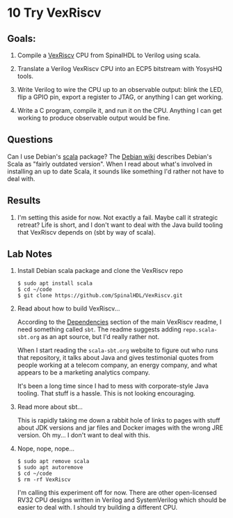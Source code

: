 <!-- SPDX-License-Identifier: CC-BY-SA-4.0 OR MIT -->
<!-- SPDX-FileCopyrightText: Copyright 2024 Sam Blenny -->
# 10 Try VexRiscv


## Goals:

1. Compile a [VexRiscv](https://github.com/SpinalHDL/VexRiscv) CPU from
   SpinalHDL to Verilog using scala.

2. Translate a Verilog VexRiscv CPU into an ECP5 bitstream with YosysHQ tools.

3. Write Verilog to wire the CPU up to an observable output: blink the LED,
   flip a GPIO pin, export a register to JTAG, or anything I can get working.

4. Write a C program, compile it, and run it on the CPU. Anything I can get
   working to produce observable output would be fine.


## Questions

Can I use Debian's [scala](https://packages.debian.org/bookworm/scala) package?
The [Debian wiki](https://wiki.debian.org/Scala) describes Debian's Scala as
"fairly outdated version". When I read about what's involved in installing an
up to date Scala, it sounds like something I'd rather not have to deal with.


## Results

1. I'm setting this aside for now. Not exactly a fail. Maybe call it strategic
   retreat? Life is short, and I don't want to deal with the Java build tooling
   that VexRiscv depends on (sbt by way of scala).


## Lab Notes

1. Install Debian scala package and clone the VexRiscv repo

    ```console
    $ sudo apt install scala
    $ cd ~/code
    $ git clone https://github.com/SpinalHDL/VexRiscv.git
    ```

2. Read about how to build VexRiscv...

   According to the
   [Dependencies](https://github.com/SpinalHDL/VexRiscv/blob/master/README.md#dependencies)
   section of the main VexRiscv readme, I need something called `sbt`. The
   readme suggests adding `repo.scala-sbt.org` as an apt source, but I'd really
   rather not.

   When I start reading the `scala-sbt.org` website to figure out who runs that
   repository, it talks about Java and gives testimonial quotes from people
   working at a telecom company, an energy company, and what appears to be a
   marketing analytics company.

   It's been a long time since I had to mess with corporate-style Java tooling.
   That stuff is a hassle. This is not looking encouraging.

3. Read more about sbt...

   This is rapidly taking me down a rabbit hole of links to pages with stuff
   about JDK versions and jar files and Docker images with the wrong JRE
   version. Oh my... I don't want to deal with this.

4. Nope, nope, nope...

    ```console
    $ sudo apt remove scala
    $ sudo apt autoremove
    $ cd ~/code
    $ rm -rf VexRiscv
    ```

   I'm calling this experiment off for now. There are other open-licensed RV32
   CPU designs written in Verilog and SystemVerilog which should be easier to
   deal with. I should try building a different CPU.
